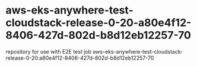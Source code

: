 # aws-eks-anywhere-test-cloudstack-release-0-20-a80e4f12-8406-427d-802d-b8d12eb12257-70
repository for use with E2E test job aws-eks-anywhere-test-cloudstack-release-0-20:a80e4f12-8406-427d-802d-b8d12eb12257-70
